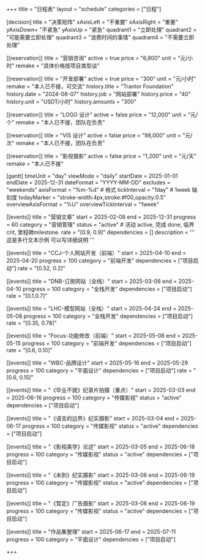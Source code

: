 +++
title = "日程表"
layout = "schedule"
categories = ["日程"]

[decision]
title = "决策矩阵"
xAxisLeft = "不重要"
xAxisRight = "重要"
yAxisDown= "不紧急"
yAxisUp = "紧急"
quadrant1 = "立即处理"
quadrant2 = "可能需要立即处理"
quadrant3 = "浪费时间的事情"
quadrant4 = "不需要立即处理"

[[reservation]]
title = "营销咨询"
active = true
price = "6,800"
unit = "元/小时"
remake = "具体价格按项目类型谈"

[[reservation]]
title = "开发部署"
active = true
price = "300"
unit = "元/小时"
remake = "本人已不接，可交流"
history.title = "Trantor Foundation"
history.date = "2024-08-07"
history.job = "网站部署"
history.price = "40"
history.unit = "USDT/小时"
history.amounts = "300"

[[reservation]]
title = "LOGO 设计"
active = false
price = "12,000"
unit = "元/个"
remake = "本人已不接，团队在负责"

[[reservation]]
title = "VIS 设计"
active = false
price = "98,000"
unit = "元/次"
remake = "本人已不接，团队在负责"

[[reservation]]
title = "影视摄影"
active = false
price = "1,200"
unit = "元/天"
remake = "本人已不接"

[gantt]
timeUnit = "day"
viewMode = "daily"
startDate = 2025-01-01
endDate = 2025-12-31
dateFormat = "YYYY-MM-DD"
excludes = "weekends"
axisFormat = "%m-%d" # 格式
tickInterval = "1day"  # 1week 轴刻度
todayMarker = "stroke-width:4px,stroke:#f00,opacity:0.5"
overviewAxisFormat = "%U"
overviewTickInterval = "1week"

[[events]]
title = "营销文章"
start = 2025-02-08
end = 2025-12-31
progress = 60
category = "营销管理"
status = "active" # 活动 active, 完成 done, 临界 crit, 里程碑milestone.
rate = "[0.9, 0.9]"
dependencies = []
description = '''
这是多行文本示例
可以写详细说明
'''

[[events]]
title = "CCJ-个人网站开发（前端）"
start = 2025-04-10
end = 2025-04-20
progress = 100
category = "前端开发"
dependencies = ["项目启动"]
rate = "[0.52, 0.2]"

[[events]]
title = "DNB-订房网站（全栈）"
start = 2025-03-06
end = 2025-04-10
progress = 100
category = "全栈开发"
dependencies = ["项目启动"]
rate = "[0.1,0.7]"



[[events]]
title = "LHC-模型网站（全栈）"
start = 2025-04-24
end = 2025-05-08
progress = 100
category = "全栈开发"
dependencies = ["项目启动"]
rate = "[0.35, 0.78]"

[[events]]
title = "Focus-功能修改（前端）"
start = 2025-05-08
end = 2025-05-15
progress = 100
category = "前端开发"
dependencies = ["项目启动"]
rate = "[0.6, 0.10]"

[[events]]
title = "WBC-品牌设计"
start = 2025-05-16
end = 2025-05-29
progress = 100
category = "平面设计"
dependencies = ["项目启动"]
rate = "[0.6, 0.15]"

[[events]]
title = "《毕业不就》纪录片拍摄（重点）"
start = 2025-03-03
end = 2025-06-16
progress = 100
category = "传媒影视"
status = "active"
dependencies = ["项目启动"]

[[events]]
title = "《语言的边界》纪实摄影"
start = 2025-03-04
end = 2025-06-17
progress = 100
category = "传媒影视"
status = "active"
dependencies = ["项目启动"]

[[events]]
title = "《影视美学》论述"
start = 2025-03-05
end = 2025-06-18
progress = 100
category = "传媒影视"
status = "active"
dependencies = ["项目启动"]

[[events]]
title = "《未到》纪实摄影"
start = 2025-03-06
end = 2025-06-19
progress = 100
category = "传媒影视"
status = "active"
dependencies = ["项目启动"]

[[events]]
title = "《暂定》广告摄影"
start = 2025-03-06
end = 2025-06-19
progress = 100
category = "传媒影视"
status = "active"
dependencies = ["项目启动"]

[[events]]
title = "作品集整理"
start = 2025-06-17
end = 2025-07-11
progress = 100
category = "平面设计"
dependencies = ["项目启动"]


+++
